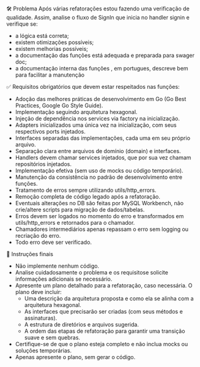 🛠️ Problema
Após várias refatorações estou fazendo uma verificação de qualidade. Assim, analise o fluxo de SignIn que inicia no handler signin e verifique se:
- a lógica está correta;
- existem otimizações possíveis;
- existem melhorias possíveis;
- a documentação das funções está adequada e preparada para swager doc;
- a documentação interna das funções , em portugues, descreve bem para facilitar a manutenção


✅ Requisitos obrigatórios que devem estar respeitados nas funções:
- Adoção das melhores práticas de desenvolvimento em Go (Go Best Practices, Google Go Style Guide).
- Implementação seguindo arquitetura hexagonal.
- Injeção de dependência nos services via factory na inicialização.
- Adapters inicializados uma única vez na inicialização, com seus respectivos ports injetados.
- Interfaces separadas das implementações, cada uma em seu próprio arquivo.
- Separação clara entre arquivos de domínio (domain) e interfaces.
- Handlers devem chamar services injetados, que por sua vez chamam repositórios injetados.
- Implementação efetiva (sem uso de mocks ou código temporário).
- Manutenção da consistência no padrão de desenvolvimento entre funções.
- Tratamento de erros sempre utilizando utils/http_errors.
- Remoção completa de código legado após a refatoração.
- Eventuais alterações no DB são feitas por MySQL Workbench, não crie/altere scripts para migração de dados/tabelas.
- Erros devem ser logados no momento do erro e transformados em utils/http_errors e retornados para o chamador.
- Chamadores intermediários apenas repassam o erro sem logging ou recriação do erro.
- Todo erro deve ser verificado.

📌 Instruções finais
- Não implemente nenhum código.
- Analise cuidadosamente o problema e os requisitose solicite informações adicionais se necessário.
- Apresente um plano detalhado para a refatoração, caso necessária. O plano deve incluir:
  - Uma descrição da arquitetura proposta e como ela se alinha com a arquitetura hexagonal.
  - As interfaces que precisarão ser criadas (com seus métodos e assinaturas).
  - A estrutura de diretórios e arquivos sugerida.
  - A ordem das etapas de refatoração para garantir uma transição suave e sem quebras.
- Certifique-se de que o plano esteja completo e não inclua mocks ou soluções temporárias.
- Apenas apresente o plano, sem gerar o código.
